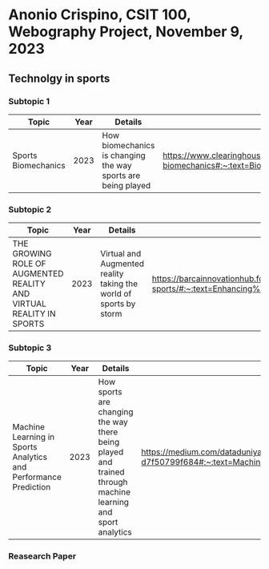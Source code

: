 # Anonio Crispino, CSIT 100, Webography Project, November 9, 2023
## Technolgy in sports
### Subtopic 1
|Topic|Year|Details|Link|
|-----|----|-------|----|
|Sports Biomechanics|2023|How biomechanics is changing the way sports are being played|https://www.clearinghouseforsport.gov.au/kb/sports-biomechanics#:~:text=Biomechanics%20uses%20techniques%20including%20mathematical,to%20improve%20sport%2Dspecific%20techniques.|

### Subtopic 2
|Topic|Year|Details|Link|
|-----|----|-------|----|
|THE GROWING ROLE OF AUGMENTED REALITY AND VIRTUAL REALITY IN SPORTS|2023|Virtual and Augmented reality taking the world of sports by storm|https://barcainnovationhub.fcbarcelona.com/blog/the-growing-role-of-augmented-reality-and-virtual-reality-in-sports/#:~:text=Enhancing%20the%20Fan%20Experience%20and%20Increasing%20Engagement&text=They%20have%20the%20potential%20to,at%20their%20new%20SoFi%20Stadium.|

### Subtopic 3
|Topic|Year|Details|Link|
|-----|----|-------|----|
|Machine Learning in Sports Analytics and Performance Prediction|2023|How sports are changing the way there being played and trained through machine learning and sport analytics|https://medium.com/dataduniya/machine-learning-in-sports-analytics-and-performance-prediction-d7f50799f684#:~:text=Machine%20Learning%20has%20the%20capability,that%20effectively%20counter%20specific%20opponents.|

### Reasearch Paper
